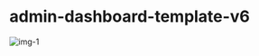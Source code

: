 # admin-dashboard-template-v6

![img-1](https://user-images.githubusercontent.com/59271775/116000068-53809780-a621-11eb-9606-4a3a328754a5.jpg)
